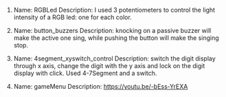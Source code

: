 1. Name: RGBLed
Description: I used 3 potentiometers to control the light intensity of a RGB led: one for each color.

2. Name: button_buzzers
Description: knocking on a passive buzzer will make the active one sing, while pushing the button will make the singing stop.

3. Name: 4segment_xyswitch_control
Description: switch the digit display through x axis, change the digit with the y axis and lock on the digit display with click. Used 4-7Segment and a switch.

4. Name: gameMenu
Description: https://youtu.be/-bEss-YrEXA 

